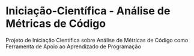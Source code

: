 # Iniciação-Científica - Análise de Métricas de Código
Projeto de Iniciação Científica sobre Análise de Métricas de Código como Ferramenta de Apoio ao Aprendizado de Programação
